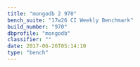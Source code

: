 ```yaml
---
title: "mongodb 2 970"
bench_suite: "17w26 CI Weekly Benchmark"
build_number: "970"
dbprofile: "mongodb"
classifier: ""
date: 2017-06-26T05:14:10
type: "bench"
---
```

